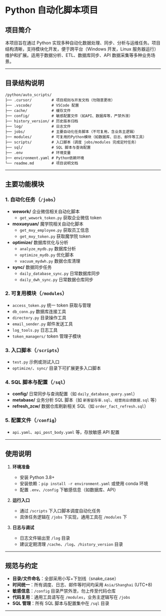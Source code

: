 # Python 自动化脚本项目

## 项目简介

本项目旨在通过 Python 实现多种自动化数据处理、同步、分析与运维任务。项目结构清晰，支持模块化开发，便于跨平台（Windows 开发，Linux 服务器运行）维护和扩展。适用于数据分析、ETL、数据库同步、API 数据采集等多种业务场景。

---

## 目录结构说明

```
/python/auto_scripts/
├── .cursor/         # 项目规则与开发文档（勿随意更改）
├── .vscode/         # VSCode 配置
├── cache/           # 缓存文件
├── config/          # 敏感配置文件（如API、数据库等，严禁外泄）
├── history_version/ # 历史版本归档
├── log/             # 日志文件
├── jobs/            # 主要自动化任务脚本（不可复用，含业务主逻辑）
├── modules/         # 可复用的Python模块（如数据库、日志、邮件等工具）
├── scripts/         # 入口脚本（调度 jobs/modules 完成定时任务）
├── sql/             # SQL 脚本与查询配置
├── .env             # 环境变量
├── environment.yaml # Python依赖环境
└── readme.md        # 项目说明文档
```

---

## 主要功能模块

### 1. 自动化任务（`/jobs`）

- **wework/** 企业微信相关自动化脚本
  - `get_wework_token.py` 获取企业微信 token
- **moxueyuan/** 魔学院相关自动化脚本
  - `get_mxy_employee.py` 获取员工信息
  - `get_mxy_token.py` 获取魔学院 token
- **optimize/** 数据库优化与分析
  - `analyze_mydb.py` 数据库分析
  - `optimize_mydb.py` 优化脚本
  - `vacuum_mydwh.py` 数据仓库清理
- **sync/** 数据同步任务
  - `daily_database_sync.py` 日常数据库同步
  - `daily_dwh_sync.py` 日常数据仓库同步

### 2. 可复用模块（`/modules`）

- `access_token.py` 统一 token 获取与管理
- `db_conn.py` 数据库连接工具
- `directory.py` 目录操作工具
- `email_sender.py` 邮件发送工具
- `log_tools.py` 日志工具
- `token_managers/` token 管理子模块

### 3. 入口脚本（`/scripts`）

- `test.py` 示例或测试入口
- `optimize/`、`sync/` 目录下可扩展更多入口脚本

### 4. SQL 脚本与配置（`/sql`）

- **config/** 日常同步与查询配置（如 `daily_database_query.yaml`）
- **metabase/** 业务分析 SQL 脚本（如 `新客留存率.sql`、`经营岗业绩数据.sql` 等）
- **refresh_zcw/** 数据仓库刷新相关 SQL（如 `order_fact_refresh.sql`）

### 5. 配置文件（`/config`）

- `api.yaml`、`api_post_body.yaml` 等，存放敏感 API 配置

---

## 使用说明

1. **环境准备**
   - 安装 Python 3.8+
   - 安装依赖：`pip install -r environment.yaml` 或使用 conda 环境
   - 配置 `.env`、`/config` 下敏感信息（如数据库、API）

2. **运行入口**
   - 通过 `/scripts` 下入口脚本调度自动化任务
   - 具体任务逻辑在 `/jobs` 下实现，通用工具在 `/modules` 下

3. **日志与调试**
   - 日志文件输出至 `/log` 目录
   - 建议定期清理 `/cache`、`/log`、`/history_version` 目录

---

## 规范与约定

- **目录/文件命名**：全部采用小写+下划线（snake_case）
- **时间统一**：所有调度、日志、邮件等时间均采用 `Asia/Shanghai` (UTC+8)
- **敏感信息**：`/config` 目录严禁外泄，勿上传至代码仓库
- **代码复用**：通用工具请写在 `/modules`，业务主逻辑写在 `/jobs`
- **SQL 管理**：所有 SQL 脚本与配置集中在 `/sql` 目录

---